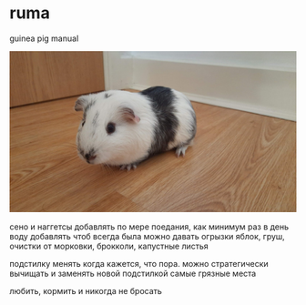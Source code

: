 # ruma
guinea pig manual

![alt text](https://github.com/RubtsovMichael/ruma/blob/main/avatar.jpg)

сено и наггетсы добавлять по мере поедания, как минимум раз в день
воду добавлять чтоб всегда была
можно давать огрызки яблок, груш, очистки от морковки, брокколи, капустные листья

подстилку менять когда кажется, что пора. можно стратегически вычищать и заменять новой подстилкой самые грязные места

любить, кормить и никогда не бросать
